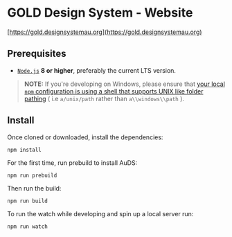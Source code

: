GOLD Design System - Website
====

[https://gold.designsystemau.org](https://gold.designsystemau.org)

## Prerequisites
- [`Node.js`](https://nodejs.org) **8 or higher**, preferably the current LTS version.

> **NOTE:** If you're developing on Windows, please ensure that [your local `npm` configuration is using a shell that supports UNIX like folder pathing](https://stackoverflow.com/questions/23243353/how-to-set-shell-for-npm-run-scripts-in-windows) ( i.e `a/unix/path`  rather than `a\\windows\\path` ).


## Install

Once cloned or downloaded, install the dependencies:

```
npm install
```

For the first time, run prebuild to install AuDS: 

```
npm run prebuild
```

Then run the build:

```
npm run build
```

To run the watch while developing and spin up a local server run:

```
npm run watch
```
